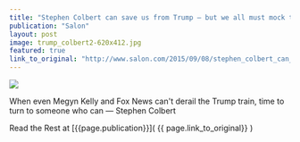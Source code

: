 ```yaml
---
title: "Stephen Colbert can save us from Trump — but we all must mock this bozo"
publication: "Salon"
layout: post
image: trump_colbert2-620x412.jpg
featured: true
link_to_original: "http://www.salon.com/2015/09/08/stephen_colbert_can_save_us_from_trump_but_we_all_must_mock_this_bozo/"
---
```

![](/assets/img/{{page.image}})

When even Megyn Kelly and Fox News can't derail the Trump train, time to turn to someone who can — Stephen Colbert

Read the Rest at [{{page.publication}}]( {{ page.link_to_original}} )


